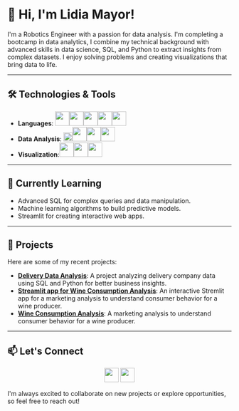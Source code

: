<!--
**lidiamayor/lidiamayor** is a ✨ _special_ ✨ repository because its `README.md` (this file) appears on your GitHub profile.

Here are some ideas to get you started:

- 🔭 I’m currently working on ...
- 🌱 I’m currently learning ...
- 👯 I’m looking to collaborate on ...
- 🤔 I’m looking for help with ...
- 💬 Ask me about ...
- 📫 How to reach me: ...
- 😄 Pronouns: ...
- ⚡ Fun fact: ...
-->

# 👋 Hi, I'm Lidia Mayor!

I'm a Robotics Engineer with a passion for data analysis. I'm completing a bootcamp in data analytics, I combine my technical background with advanced skills in data science, SQL, and Python to extract insights from complex datasets. I enjoy solving problems and creating visualizations that bring data to life.

---

## 🛠️ Technologies & Tools

- **Languages**: <img width ='32px' src ='https://github.com/rahulbanerjee26/githubProfileReadmeGenerator/blob/main/icons/python.svg'><img width ='32px' src ='https://github.com/rahulbanerjee26/githubProfileReadmeGenerator/blob/main/icons/mysql.svg'><img width ='32px' src ='https://github.com/rahulbanerjee26/githubProfileReadmeGenerator/blob/main/icons/matlab.svg'><img width ='32px' src ='https://github.com/rahulbanerjee26/githubProfileReadmeGenerator/blob/main/icons/cpp.svg'><img width ='32px' src ='https://github.com/rahulbanerjee26/githubProfileReadmeGenerator/blob/main/icons/c.svg'>
- **Data Analysis**: <img width ='20px' src ='https://seeklogo.com/images/P/pandas-icon-logo-BE10401BF1-seeklogo.com.png'><img width ='32px' src ='https://cdn.worldvectorlogo.com/logos/numpy-1.svg'><img width ='32px' src ='https://pydata.org/wp-content/uploads/2016/07/matplotlib-logo-300.png'><img width ='32px' src ='https://cdn.worldvectorlogo.com/logos/seaborn-1.svg'>
- **Visualization**:<img width ='32px' src ='https://e7.pngegg.com/pngimages/820/213/png-clipart-power-bi-business-intelligence-microsoft-corporation-data-visualization-data-analysis-power-bi-dashboard-templates-thumbnail.png'><img width ='32px' src ='https://cdn.worldvectorlogo.com/logos/tableau-software.svg'><img width ='32px' src ='https://seeklogo.com/images/S/streamlit-logo-1A3B208AE4-seeklogo.com.png'>

---

## 🌱 Currently Learning

- Advanced SQL for complex queries and data manipulation.
- Machine learning algorithms to build predictive models.
- Streamlit for creating interactive web apps.

---

## 🌟 Projects

Here are some of my recent projects:

- **[Delivery Data Analysis](https://github.com/lidiamayor/delivery-study-sql-minproject)**: A project analyzing delivery company data using SQL and Python for better business insights.
- **[Streamlit app for Wine Consumption Analysis](https://github.com/lidiamayor/marketing-study-project-streamlit)**: An interactive Stremlit app for a marketing analysis to understand consumer behavior for a wine producer.
- **[Wine Consumption Analysis](https://github.com/lidiamayor/marketing-study-project)**: A marketing analysis to understand consumer behavior for a wine producer.

---

## 📫 Let's Connect
<div align="center">
<a href = 'https://www.linkedin.com/in/lidia-mayor-sanjuan-3b350930b/'> <img width = '32px' src="https://raw.githubusercontent.com/rahulbanerjee26/githubAboutMeGenerator/main/icons/linked-in-alt.svg"/></a> 
<a href = 'https://github.com/lidiamayor'> <img width = '32px' src="https://raw.githubusercontent.com/rahulbanerjee26/githubAboutMeGenerator/main/icons/github.svg"/></a>
</div>

I'm always excited to collaborate on new projects or explore opportunities, so feel free to reach out!
